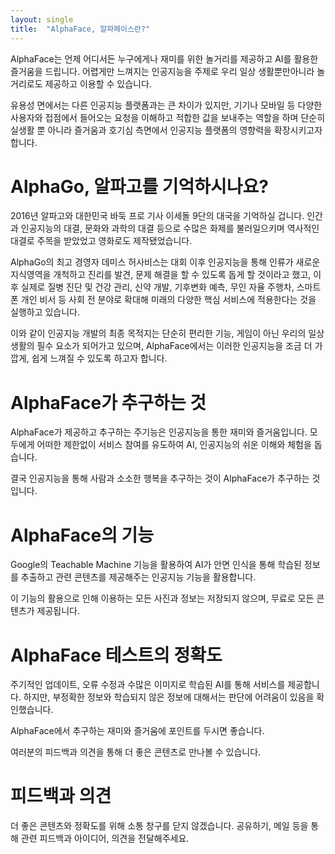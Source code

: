 ```yaml
---
layout: single
title:  "AlphaFace, 알파페이스란?"
---
```





AlphaFace는 언제 어디서든 누구에게나 재미를 위한 놀거리를 제공하고 AI를 활용한 즐거움을 드립니다. 어렵게만 느껴지는 인공지능을 주제로 우리 일상 생활뿐만아니라 놀거리로도 제공하고 이용할 수 있습니다.

유용성 면에서는 다른 인공지능 플랫폼과는 큰 차이가 있지만, 기기나 모바일 등 다양한 사용자와 접점에서 들어오는 요청을 이해하고 적합한 값을 보내주는 역할을 하며 단순히 실생활 뿐 아니라 즐거움과 호기심 측면에서 인공지능 플랫폼의 영향력을 확장시키고자합니다.


# AlphaGo, 알파고를 기억하시나요?

2016년 알파고와 대한민국 바둑 프로 기사 이세돌 9단의 대국을 기억하실 겁니다. 인간과 인공지능의 대결, 문화와 과학의 대결 등으로 수많은 화제를 불러일으키며 역사적인 대결로 주목을 받았었고 영화로도 제작됐었습니다.

AlphaGo의 최고 경영자 데미스 허사비스는 대회 이후 인공지능을 통해 인류가 새로운 지식영역을 개척하고 진리를 발견, 문제 해결을 할 수 있도록 돕게 할 것이라고 했고, 이후 실제로 질병 진단 및 건강 관리, 신약 개발, 기후변화 예측, 무인 자율 주행차, 스마트폰 개인 비서 등 사회 전 분야로 확대해 미래의 다양한 핵심 서비스에 적용한다는 것을 실행하고 있습니다.

이와 같이 인공지능 개발의 최종 목적지는 단순히 편리한 기능, 게임이 아닌 우리의 일상 생활의 필수 요소가 되어가고 있으며, AlphaFace에서는 이러한 인공지능을 조금 더 가깝게, 쉽게 느껴질 수 있도록 하고자 합니다.


# AlphaFace가 추구하는 것

AlphaFace가 제공하고 추구하는 주기능은 인공지능을 통한 재미와 즐거움입니다. 모두에게 어떠한 제한없이 서비스 참여를 유도하여 AI, 인공지능의 쉬운 이해와 체험을 돕습니다.

결국 인공지능을 통해 사람과 소소한 행복을 추구하는 것이 AlphaFace가 추구하는 것입니다. 


# AlphaFace의 기능

Google의 Teachable Machine 기능을 활용하여 AI가 안면 인식을 통해 학습된 정보를 추출하고 관련 콘텐츠를 제공해주는 인공지능 기능을 활용합니다.

이 기능의 활용으로 인해 이용하는 모든 사진과 정보는 저장되지 않으며, 무료로 모든 콘텐츠가 제공됩니다.


# AlphaFace 테스트의 정확도

주기적인 업데이트, 오류 수정과 수많은 이미지로 학습된 AI를 통해 서비스를 제공합니다. 하지만, 부정확한 정보와 학습되지 않은 정보에 대해서는 판단에 어려움이 있음을 확인했습니다.

AlphaFace에서 추구하는 재미와 즐거움에 포인트를 두시면 좋습니다.

여러분의 피드백과 의견을 통해 더 좋은 콘텐츠로 만나볼 수 있습니다.


# 피드백과 의견

더 좋은 콘텐츠와 정확도를 위해 소통 창구를 닫지 않겠습니다. 공유하기, 메일 등을 통해 관련 피드백과 아이디어, 의견을 전달해주세요.

